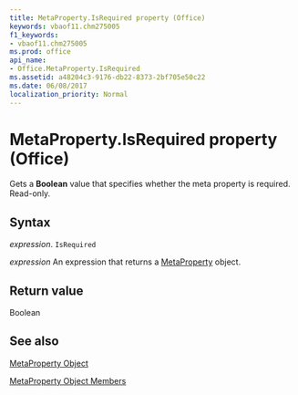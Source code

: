 ```yaml
---
title: MetaProperty.IsRequired property (Office)
keywords: vbaof11.chm275005
f1_keywords:
- vbaof11.chm275005
ms.prod: office
api_name:
- Office.MetaProperty.IsRequired
ms.assetid: a48204c3-9176-db22-8373-2bf705e50c22
ms.date: 06/08/2017
localization_priority: Normal
---
```



# MetaProperty.IsRequired property (Office)

Gets a  **Boolean** value that specifies whether the meta property is required. Read-only.


## Syntax

_expression_. `IsRequired`

 _expression_ An expression that returns a [MetaProperty](Office.MetaProperty.md) object.


## Return value

Boolean


## See also


[MetaProperty Object](Office.MetaProperty.md)



[MetaProperty Object Members](./overview/Library-Reference/metaproperty-members-office.md)


